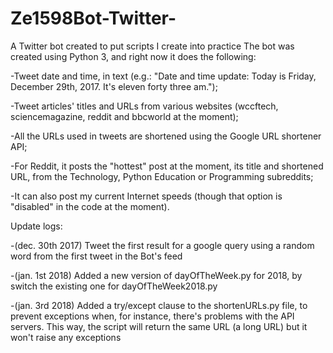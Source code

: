 # Ze1598Bot-Twitter-
A Twitter bot created to put scripts I create into practice
The bot was created using Python 3, and right now it does the following:

-Tweet date and time, in text (e.g.: "Date and time update: Today is Friday, December 29th, 2017. It's eleven forty three am.");

-Tweet articles' titles and URLs from various websites (wccftech, sciencemagazine, reddit and bbcworld at the moment);

-All the URLs used in tweets are shortened using the Google URL shortener API;

-For Reddit, it posts the "hottest" post at the moment, its title and shortened URL, from the Technology, Python Education or Programming subreddits;

-It can also post my current Internet speeds (though that option is "disabled" in the code at the moment).

Update logs:

-(dec. 30th 2017) Tweet the first result for a google query using a random word from the first tweet in the Bot's feed

-(jan. 1st 2018) Added a new version of dayOfTheWeek.py for 2018, by switch the existing one for dayOfTheWeek2018.py

-(jan. 3rd 2018) Added a try/except clause to the shortenURLs.py file, to prevent exceptions when, for instance, there's problems with the API servers. This way, the script will return the same URL (a long URL) but it won't raise any exceptions
